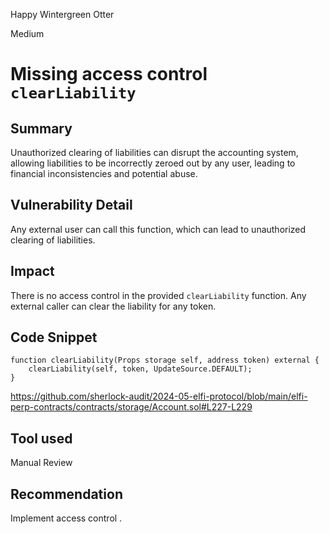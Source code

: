 Happy Wintergreen Otter

Medium

# Missing access control `clearLiability`

## Summary
Unauthorized clearing of liabilities can disrupt the accounting system, allowing liabilities to be incorrectly zeroed out by any user, leading to financial inconsistencies and potential abuse.
## Vulnerability Detail
 Any external user can call this function, which can lead to unauthorized clearing of liabilities. 
## Impact
There is no access control in the provided `clearLiability` function. Any external caller can clear the liability for any token.
## Code Snippet
    function clearLiability(Props storage self, address token) external {
        clearLiability(self, token, UpdateSource.DEFAULT);
    }

https://github.com/sherlock-audit/2024-05-elfi-protocol/blob/main/elfi-perp-contracts/contracts/storage/Account.sol#L227-L229
## Tool used

Manual Review

## Recommendation
Implement access control .